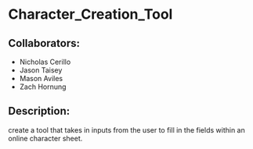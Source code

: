 # Character_Creation_Tool

## Collaborators:
  - Nicholas Cerillo
  - Jason Taisey
  - Mason Aviles
  - Zach Hornung
  
## Description: 
  create a tool that takes in inputs from the user to fill in the fields within an online character sheet. 
